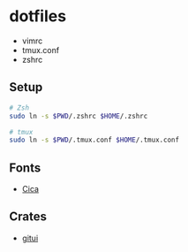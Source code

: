 # dotfiles

* vimrc
* tmux.conf
* zshrc

## Setup

```bash
# Zsh
sudo ln -s $PWD/.zshrc $HOME/.zshrc

# tmux
sudo ln -s $PWD/.tmux.conf $HOME/.tmux.conf
```

## Fonts

- [Cica](https://github.com/miiton/Cica)

## Crates

- [gitui](https://github.com/extrawurst/gitui)

